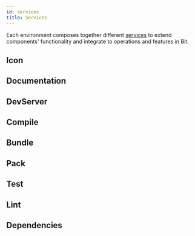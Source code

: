 ```yaml
---
id: services
title: Services
---
```


Each environment composes together different [services](TODO) to extend components' functionality and integrate to operations and features in Bit.  

## Icon

## Documentation

## DevServer

## Compile

## Bundle

## Pack

## Test

## Lint

## Dependencies
